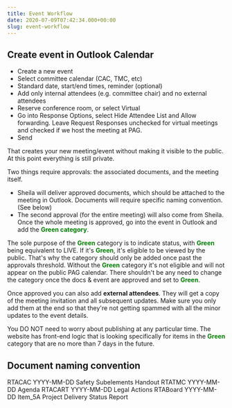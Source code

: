 ```yaml
---
title: Event Workflow
date: 2020-07-09T07:42:34.000+00:00
slug: event-workflow
---
```


## Create event in Outlook Calendar

- Create a new event
- Select committee calendar (CAC, TMC, etc)
- Standard date, start/end times, reminder (optional)
- Add only internal attendees (e.g. committee chair) and no external attendees
- Reserve conference room, or select Virtual
- Go into Response Options, select Hide Attendee List and Allow forwarding. Leave Request Responses unchecked for virtual meetings and checked if we host the meeting at PAG. 
- Send

That creates your new meeting/event without making it visible to the public. At this point everything is still private.

Two things require approvals: the associated documents, and the meeting itself. 
- Sheila will deliver approved documents, which should be attached to the meeting in Outlook. Documents will require specific naming convention. (See below)
- The second approval (for the entire meeting) will also come from Sheila. Once the whole meeting is approved, go into the event in Outlook and add the <b style="color:green;">Green category</b>.

The sole purpose of the <b style="color:green;">Green</b> category is to indicate status, with <b style="color:green;">Green</b> being equivalent to LIVE. If it's <b style="color:green;">Green</b>, it's eligible to be viewed by the public. That's why the category should only be added once past the approvals threshold. Without the <b style="color:green;">Green</b> category it's not eligible and will not appear on the public PAG calendar. There shouldn't be any need to change the category once the docs & event are approved and set to <b style="color:green;">Green</b>.

Once approved you can also add <b>external attendees</b>. They will get a copy of the meeting invitation and all subsequent updates. Make sure you only add them at the end so that they're not getting spammed with all the minor updates to the event details.

You DO NOT need to worry about publishing at any particular time. The website has front-end logic that is looking specifically for items in the <b style="color:green;">Green</b> category that are no more than 7 days in the future.

## Document naming convention
RTACAC YYYY-MM-DD Safety Subelements Handout
RTATMC YYYY-MM-DD Agenda
RTACART YYYY-MM-DD Legal Actions
RTABoard YYYY-MM-DD Item_5A Project Delivery Status Report
